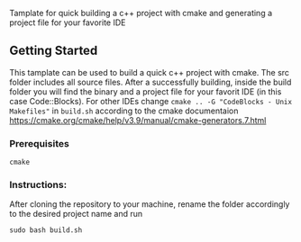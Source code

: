 Tamplate for quick building a c++ project with cmake and generating a project file for your favorite IDE

## Getting Started

This tamplate can be used to build a quick c++ project with cmake. The src folder includes all source files. After a successfully building, inside the build folder you will find the binary and a project file for your favorit IDE (in this case Code::Blocks). For other IDEs change `cmake .. -G "CodeBlocks - Unix Makefiles"` in `build.sh` according to the cmake documentaion https://cmake.org/cmake/help/v3.9/manual/cmake-generators.7.html

### Prerequisites

```
cmake
```


### Instructions:
After cloning the repository to your machine, rename the folder accordingly to the desired project name and run

```
sudo bash build.sh
```
